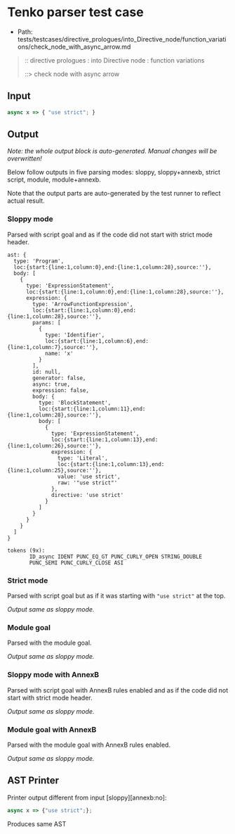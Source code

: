 # Tenko parser test case

- Path: tests/testcases/directive_prologues/into_Directive_node/function_variations/check_node_with_async_arrow.md

> :: directive prologues : into Directive node : function variations
>
> ::> check node with async arrow

## Input

`````js
async x => { "use strict"; }
`````

## Output

_Note: the whole output block is auto-generated. Manual changes will be overwritten!_

Below follow outputs in five parsing modes: sloppy, sloppy+annexb, strict script, module, module+annexb.

Note that the output parts are auto-generated by the test runner to reflect actual result.

### Sloppy mode

Parsed with script goal and as if the code did not start with strict mode header.

`````
ast: {
  type: 'Program',
  loc:{start:{line:1,column:0},end:{line:1,column:28},source:''},
  body: [
    {
      type: 'ExpressionStatement',
      loc:{start:{line:1,column:0},end:{line:1,column:28},source:''},
      expression: {
        type: 'ArrowFunctionExpression',
        loc:{start:{line:1,column:0},end:{line:1,column:28},source:''},
        params: [
          {
            type: 'Identifier',
            loc:{start:{line:1,column:6},end:{line:1,column:7},source:''},
            name: 'x'
          }
        ],
        id: null,
        generator: false,
        async: true,
        expression: false,
        body: {
          type: 'BlockStatement',
          loc:{start:{line:1,column:11},end:{line:1,column:28},source:''},
          body: [
            {
              type: 'ExpressionStatement',
              loc:{start:{line:1,column:13},end:{line:1,column:26},source:''},
              expression: {
                type: 'Literal',
                loc:{start:{line:1,column:13},end:{line:1,column:25},source:''},
                value: 'use strict',
                raw: '"use strict"'
              },
              directive: 'use strict'
            }
          ]
        }
      }
    }
  ]
}

tokens (9x):
       ID_async IDENT PUNC_EQ_GT PUNC_CURLY_OPEN STRING_DOUBLE
       PUNC_SEMI PUNC_CURLY_CLOSE ASI
`````

### Strict mode

Parsed with script goal but as if it was starting with `"use strict"` at the top.

_Output same as sloppy mode._

### Module goal

Parsed with the module goal.

_Output same as sloppy mode._

### Sloppy mode with AnnexB

Parsed with script goal with AnnexB rules enabled and as if the code did not start with strict mode header.

_Output same as sloppy mode._

### Module goal with AnnexB

Parsed with the module goal with AnnexB rules enabled.

_Output same as sloppy mode._

## AST Printer

Printer output different from input [sloppy][annexb:no]:

````js
async x => {"use strict";};
````

Produces same AST

